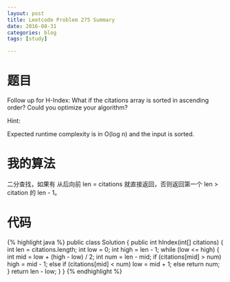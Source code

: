 ```yaml
---
layout: post
title: Leetcode Problem 275 Summary
date: 2016-08-31
categories: blog
tags: [study]

---
```


# 题目

Follow up for H-Index: What if the citations array is sorted in ascending order? Could you optimize your algorithm?

Hint:

Expected runtime complexity is in O(log n) and the input is sorted.

# 我的算法

二分查找，如果有 从后向前 len = citations 就直接返回，否则返回第一个 len > citation 的 len - 1。

# 代码

{% highlight java %}
public class Solution {
    public int hIndex(int[] citations) {
        int len = citations.length;
        int low = 0;
        int high = len - 1;
        while (low <= high) {
            int mid = low + (high - low) / 2;
            int num = len - mid;
            if (citations[mid] > num) high = mid - 1;
            else if (citations[mid] < num) low = mid + 1;
            else return num;
        }
        return len - low;
    }
}
{% endhighlight %}